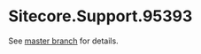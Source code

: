 # Sitecore.Support.95393

See [master branch](https://github.com/sitecoresupport/Sitecore.Support.95393) for details.